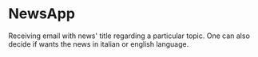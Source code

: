# NewsApp
Receiving email with news' title regarding a particular topic.
One can also decide if wants the news in italian or english language.
